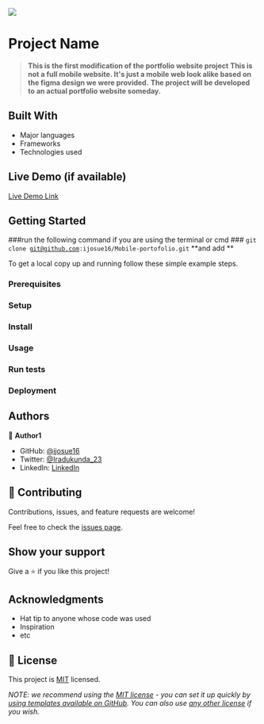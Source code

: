 ![](https://img.shields.io/badge/Microverse-blueviolet)

# Project Name

> **This is the first modification of the portfolio website project**
**This is not a  full mobile website. It's just a mobile web look alike based on the figma design we were provided.**
**The project will be developed to an actual portfolio website someday.**


## Built With

- Major languages
- Frameworks
- Technologies used

## Live Demo (if available)

[Live Demo Link](https://livedemo.com)


## Getting Started

###run the following command if you are using the terminal or cmd ###
<code>git clone git@github.com:ijosue16/Mobile-portofolio.git</code>
**and add **


To get a local copy up and running follow these simple example steps.

### Prerequisites

### Setup

### Install

### Usage

### Run tests

### Deployment



## Authors

👤 **Author1**

- GitHub: [@ijosue16](https://github.com/ijosue16)
- Twitter: [@Iradukunda_23](https://twitter.com/Iradukunda_23)
- LinkedIn: [LinkedIn](https://linkedin.com/in/linkedinhandle)



## 🤝 Contributing

Contributions, issues, and feature requests are welcome!

Feel free to check the [issues page](../../issues/).

## Show your support

Give a ⭐️ if you like this project!

## Acknowledgments

- Hat tip to anyone whose code was used
- Inspiration
- etc

## 📝 License

This project is [MIT](./MIT.md) licensed.

_NOTE: we recommend using the [MIT license](https://choosealicense.com/licenses/mit/) - you can set it up quickly by [using templates available on GitHub](https://docs.github.com/en/communities/setting-up-your-project-for-healthy-contributions/adding-a-license-to-a-repository). You can also use [any other license](https://choosealicense.com/licenses/) if you wish._
